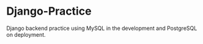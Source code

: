 # Django-Practice

Django backend practice using MySQL in the development and PostgreSQL on deployment.
